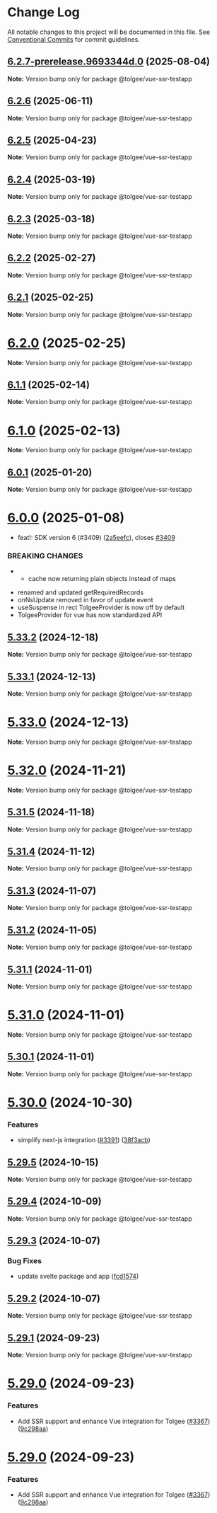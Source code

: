 # Change Log

All notable changes to this project will be documented in this file.
See [Conventional Commits](https://conventionalcommits.org) for commit guidelines.

## [6.2.7-prerelease.9693344d.0](https://github.com/tolgee/tolgee-js/compare/v6.2.6...v6.2.7-prerelease.9693344d.0) (2025-08-04)

**Note:** Version bump only for package @tolgee/vue-ssr-testapp





## [6.2.6](https://github.com/tolgee/tolgee-js/compare/v6.2.5...v6.2.6) (2025-06-11)

**Note:** Version bump only for package @tolgee/vue-ssr-testapp





## [6.2.5](https://github.com/tolgee/tolgee-js/compare/v6.2.4...v6.2.5) (2025-04-23)

**Note:** Version bump only for package @tolgee/vue-ssr-testapp





## [6.2.4](https://github.com/tolgee/tolgee-js/compare/v6.2.3...v6.2.4) (2025-03-19)

**Note:** Version bump only for package @tolgee/vue-ssr-testapp





## [6.2.3](https://github.com/tolgee/tolgee-js/compare/v6.2.2...v6.2.3) (2025-03-18)

**Note:** Version bump only for package @tolgee/vue-ssr-testapp





## [6.2.2](https://github.com/tolgee/tolgee-js/compare/v6.2.1...v6.2.2) (2025-02-27)

**Note:** Version bump only for package @tolgee/vue-ssr-testapp





## [6.2.1](https://github.com/tolgee/tolgee-js/compare/v6.2.0...v6.2.1) (2025-02-25)

**Note:** Version bump only for package @tolgee/vue-ssr-testapp





# [6.2.0](https://github.com/tolgee/tolgee-js/compare/v6.1.1...v6.2.0) (2025-02-25)

**Note:** Version bump only for package @tolgee/vue-ssr-testapp





## [6.1.1](https://github.com/tolgee/tolgee-js/compare/v6.1.0...v6.1.1) (2025-02-14)

**Note:** Version bump only for package @tolgee/vue-ssr-testapp





# [6.1.0](https://github.com/tolgee/tolgee-js/compare/v6.0.1...v6.1.0) (2025-02-13)

**Note:** Version bump only for package @tolgee/vue-ssr-testapp





## [6.0.1](https://github.com/tolgee/tolgee-js/compare/v6.0.0...v6.0.1) (2025-01-20)

**Note:** Version bump only for package @tolgee/vue-ssr-testapp





# [6.0.0](https://github.com/tolgee/tolgee-js/compare/v5.33.2...v6.0.0) (2025-01-08)


* feat!: SDK version 6 (#3409) ([2a5eefc](https://github.com/tolgee/tolgee-js/commit/2a5eefcc84ee51f685ae06846d2079218c4e6fb2)), closes [#3409](https://github.com/tolgee/tolgee-js/issues/3409)


### BREAKING CHANGES

* - cache now returning plain objects instead of maps
- renamed and updated getRequiredRecords
- onNsUpdate removed in favor of update event
- useSuspense in rect TolgeeProvider is now off by default
- TolgeeProvider for vue has now standardized API





## [5.33.2](https://github.com/tolgee/tolgee-js/compare/v5.33.1...v5.33.2) (2024-12-18)

**Note:** Version bump only for package @tolgee/vue-ssr-testapp





## [5.33.1](https://github.com/tolgee/tolgee-js/compare/v5.33.0...v5.33.1) (2024-12-13)

**Note:** Version bump only for package @tolgee/vue-ssr-testapp





# [5.33.0](https://github.com/tolgee/tolgee-js/compare/v5.32.0...v5.33.0) (2024-12-13)

**Note:** Version bump only for package @tolgee/vue-ssr-testapp





# [5.32.0](https://github.com/tolgee/tolgee-js/compare/v5.31.5...v5.32.0) (2024-11-21)

**Note:** Version bump only for package @tolgee/vue-ssr-testapp





## [5.31.5](https://github.com/tolgee/tolgee-js/compare/v5.31.4...v5.31.5) (2024-11-18)

**Note:** Version bump only for package @tolgee/vue-ssr-testapp





## [5.31.4](https://github.com/tolgee/tolgee-js/compare/v5.31.3...v5.31.4) (2024-11-12)

**Note:** Version bump only for package @tolgee/vue-ssr-testapp





## [5.31.3](https://github.com/tolgee/tolgee-js/compare/v5.31.2...v5.31.3) (2024-11-07)

**Note:** Version bump only for package @tolgee/vue-ssr-testapp





## [5.31.2](https://github.com/tolgee/tolgee-js/compare/v5.31.1...v5.31.2) (2024-11-05)

**Note:** Version bump only for package @tolgee/vue-ssr-testapp





## [5.31.1](https://github.com/tolgee/tolgee-js/compare/v5.31.0...v5.31.1) (2024-11-01)

**Note:** Version bump only for package @tolgee/vue-ssr-testapp





# [5.31.0](https://github.com/tolgee/tolgee-js/compare/v5.30.1...v5.31.0) (2024-11-01)

**Note:** Version bump only for package @tolgee/vue-ssr-testapp





## [5.30.1](https://github.com/tolgee/tolgee-js/compare/v5.30.0...v5.30.1) (2024-11-01)

**Note:** Version bump only for package @tolgee/vue-ssr-testapp





# [5.30.0](https://github.com/tolgee/tolgee-js/compare/v5.29.5...v5.30.0) (2024-10-30)


### Features

* simplify next-js integration ([#3391](https://github.com/tolgee/tolgee-js/issues/3391)) ([38f3acb](https://github.com/tolgee/tolgee-js/commit/38f3acbd85bbffe24fef6c27698ce3b1bc89d49f))





## [5.29.5](https://github.com/tolgee/tolgee-js/compare/v5.29.4...v5.29.5) (2024-10-15)

**Note:** Version bump only for package @tolgee/vue-ssr-testapp





## [5.29.4](https://github.com/tolgee/tolgee-js/compare/v5.29.3...v5.29.4) (2024-10-09)

**Note:** Version bump only for package @tolgee/vue-ssr-testapp





## [5.29.3](https://github.com/tolgee/tolgee-js/compare/v5.29.2...v5.29.3) (2024-10-07)


### Bug Fixes

* update svelte package and app ([fcd1574](https://github.com/tolgee/tolgee-js/commit/fcd157419475fb6db6d43833b92e3c61abfbff54))





## [5.29.2](https://github.com/tolgee/tolgee-js/compare/v5.29.1...v5.29.2) (2024-10-07)

**Note:** Version bump only for package @tolgee/vue-ssr-testapp





## [5.29.1](https://github.com/tolgee/tolgee-js/compare/v5.29.0...v5.29.1) (2024-09-23)

**Note:** Version bump only for package @tolgee/vue-ssr-testapp





# [5.29.0](https://github.com/tolgee/tolgee-js/compare/v5.28.7...v5.29.0) (2024-09-23)


### Features

* Add SSR support and enhance Vue integration for Tolgee ([#3367](https://github.com/tolgee/tolgee-js/issues/3367)) ([9c298aa](https://github.com/tolgee/tolgee-js/commit/9c298aac8bb89af000689b2273103c1772c32fa9))





# [5.29.0](https://github.com/tolgee/tolgee-js/compare/v5.28.7...v5.29.0) (2024-09-23)


### Features

* Add SSR support and enhance Vue integration for Tolgee ([#3367](https://github.com/tolgee/tolgee-js/issues/3367)) ([9c298aa](https://github.com/tolgee/tolgee-js/commit/9c298aac8bb89af000689b2273103c1772c32fa9))
